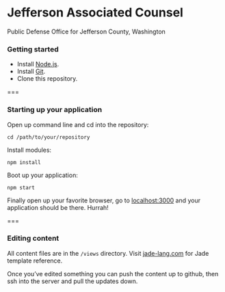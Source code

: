 # Jefferson Associated Counsel
Public Defense Office for Jefferson County, Washington

### Getting started

- Install [Node.js](http://nodejs.org/).
- Install [Git](http://git-scm.com/).
- Clone this repository.

===

### Starting up your application

Open up command line and cd into the repository: 

    cd /path/to/your/repository

Install modules:

    npm install

Boot up your application:

    npm start

Finally open up your favorite browser, go to [localhost:3000](//localhost:3000) and your application should be there. Hurrah!

===

### Editing content

All content files are in the `/views` directory. Visit [jade-lang.com](http://jade-lang.com/) for Jade template reference.

Once you’ve edited something you can push the content up to github, then ssh into the server and pull the updates down.
